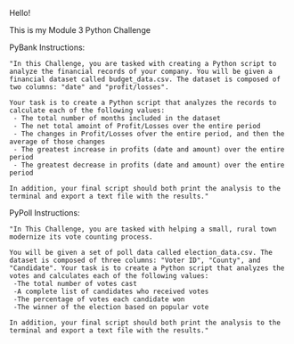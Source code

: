Hello!

This is my Module 3 Python Challenge

PyBank Instructions:

    "In this Challenge, you are tasked with creating a Python script to analyze the financial records of your company. You will be given a financial dataset called budget_data.csv. The dataset is composed of two columns: "date" and "profit/losses".

    Your task is to create a Python script that analyzes the records to calculate each of the following values: 
     - The total number of months included in the dataset
     - The net total amoint of Profit/Losses over the entire period
     - The changes in Profit/Losses ofver the entire period, and then the average of those changes
     - The greatest increase in profits (date and amount) over the entire period
     - The greatest decrease in profits (date and amount) over the entire period

    In addition, your final script should both print the analysis to the terminal and export a text file with the results."


PyPoll Instructions:

    "In This Challenge, you are tasked with helping a small, rural town modernize its vote counting process. 

    You will be given a set of poll data called election_data.csv. The dataset is composed of three columns: "Voter ID", "County", and "Candidate". Your task is to create a Python script that analyzes the votes and calculates each of the following values:
     -The total number of votes cast
     -A complete list of candidates who received votes
     -The percentage of votes each candidate won
     -The winner of the election based on popular vote

    In addition, your final script should both print the analysis to the terminal and export a text file with the results."


